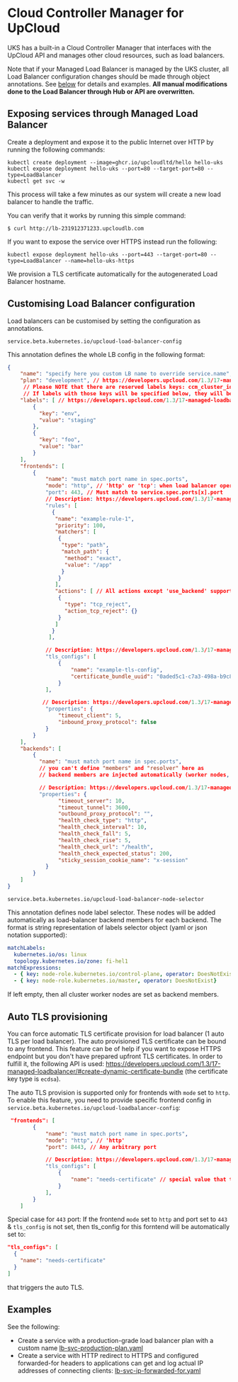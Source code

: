 
# Cloud Controller Manager for UpCloud

UKS has a built-in a Cloud Controller Manager that interfaces with the UpCloud API and manages other cloud resources, such as load balancers.

Note that if your Managed Load Balancer is managed by the UKS cluster, all Load Balancer configuration changes should be made through object annotations. See [below](#customising-load-balancer-configuration) for details and examples. **All manual modifications done to the Load Balancer through Hub or API are overwritten.**

## Exposing services through Managed Load Balancer

Create a deployment and expose it to the public Internet over HTTP by running the following commands:

```
kubectl create deployment --image=ghcr.io/upcloudltd/hello hello-uks
kubectl expose deployment hello-uks --port=80 --target-port=80 --type=LoadBalancer
kubectl get svc -w
```

This process will take a few minutes as our system will create a new load balancer to handle the traffic.

You can verify that it works by running this simple command:

```
$ curl http://lb-231912371233.upcloudlb.com
```

If you want to expose the service over HTTPS instead run the following:

```
kubectl expose deployment hello-uks --port=443 --target-port=80 --type=LoadBalancer --name=hello-uks-https
```

We provision a TLS certificate automatically for the autogenerated Load Balancer hostname.

## Customising Load Balancer configuration

Load balancers can be customised by setting the configuration as annotations.

```service.beta.kubernetes.io/upcloud-load-balancer-config```

This annotation defines the whole LB config in the following format:

```json
{
    "name": "specify here you custom LB name to override service.name",
    "plan": "development", // https://developers.upcloud.com/1.3/17-managed-loadbalancer/#list-plans
     // Please NOTE that there are reserved labels keys: ccm_cluster_id, ccm_cluster_name, ccm_generated_name
     // If labels with those keys will be specified below, they will be ignored and controller will inject it's own value.
    "labels": [ // https://developers.upcloud.com/1.3/17-managed-loadbalancer/#service-labels-usage-examples
        {
          "key": "env",
          "value": "staging"
        },
        {
          "key": "foo",
          "value": "bar"
        }
    ],
    "frontends": [
        {
            "name": "must match port name in spec.ports",
            "mode": "http", // 'http' or 'tcp': when load balancer operating in tcp mode it acts as a layer 4 proxy. In http mode it acts as a layer 7 proxy.
            "port": 443, // Must match to service.spec.ports[x].port
            // Description: https://developers.upcloud.com/1.3/17-managed-loadbalancer/#create-rule
            "rules": [
              {
               "name": "example-rule-1",
               "priority": 100,
               "matchers": [
                {
                 "type": "path",
                 "match_path": {
                  "method": "exact",
                  "value": "/app"
                 }
                }
               ],
               "actions": [ // All actions except 'use_backend' supported
                {
                  "type": "tcp_reject",
                  "action_tcp_reject": {}
                }
               ]
              }
             ],

            // Description: https://developers.upcloud.com/1.3/17-managed-loadbalancer/#create-tls-config
            "tls_configs": [
                {
                    "name": "example-tls-config",
                    "certificate_bundle_uuid": "0aded5c1-c7a3-498a-b9c8-a871611c47a2"
                }
            ],

           // Description: https://developers.upcloud.com/1.3/17-managed-loadbalancer/#frontend-properties
            "properties": {
                "timeout_client": 5,
                "inbound_proxy_protocol": false
            }
        }
    ],
    "backends": [
        {
          "name": "must match port name in spec.ports",
          // you can't define "members" and "resolver" here as
          // backend members are injected automatically (worker nodes, with label selector)

          // Description: https://developers.upcloud.com/1.3/17-managed-loadbalancer/#backend-properties  
          "properties": {
                "timeout_server": 10,
                "timeout_tunnel": 3600,
                "outbound_proxy_protocol": "",
                "health_check_type": "http",
                "health_check_interval": 10,
                "health_check_fall": 5,
                "health_check_rise": 5,
                "health_check_url": "/health",
                "health_check_expected_status": 200,
                "sticky_session_cookie_name": "x-session"
            }
        }
    ]
}
```

```service.beta.kubernetes.io/upcloud-load-balancer-node-selector```

This annotation defines node label selector. These nodes will be added automatically as load-balancer backend members for each backend.
The format is string representation of labels selector object (yaml or json notation supported):
```yaml
matchLabels:
  kubernetes.io/os: linux
  topology.kubernetes.io/zone: fi-hel1
matchExpressions:
  - { key: node-role.kubernetes.io/control-plane, operator: DoesNotExist}
  - { key: node-role.kubernetes.io/master, operator: DoesNotExist}
```

If left empty, then all cluster worker nodes are set as backend members.

## Auto TLS provisioning

You can force automatic TLS certificate provision for load balancer (1 auto TLS per load balancer).
The auto provisioned TLS certificate can be bound to any frontend.
This feature can be of help if you want to expose HTTPS endpoint but you don't have prepared upfront TLS certificates.
In order to fulfill it, the following API is used: https://developers.upcloud.com/1.3/17-managed-loadbalancer/#create-dynamic-certificate-bundle
(the certificate key type is `ecdsa`).

The auto TLS provision is supported only for frontends with `mode` set to `http`.
To enable this feature, you need to provide specific frontend config in `service.beta.kubernetes.io/upcloud-loadbalancer-config`:
```json
 "frontends": [
        {
            "name": "must match port name in spec.ports",
            "mode": "http", // 'http' 
            "port": 8443, // Any arbitrary port

            // Description: https://developers.upcloud.com/1.3/17-managed-loadbalancer/#create-tls-config
            "tls_configs": [
                {
                    "name": "needs-certificate" // special value that triggers logic for auto TLS provision
                }
            ],
        }
    ]
```
Special case for `443` port:
If the frontend `mode` set to `http` and port set to `443` & `tls_config` is not set, then tls_config  for this forntend
will be automatically set to:
```json
"tls_configs": [
  {
    "name": "needs-certificate"
  }
]
```
that triggers the auto TLS.

## Examples

See the following:

* Create a service with a production-grade load balancer plan with a custom name [lb-svc-production-plan.yaml](lb-svc-production-plan.yaml)
* Create a service with HTTP redirect to HTTPS and configured forwarded-for headers to applications can get and log actual IP addresses of connecting clients: [lb-svc-ip-forwarded-for.yaml](lb-svc-ip-forwarded-for.yaml)
